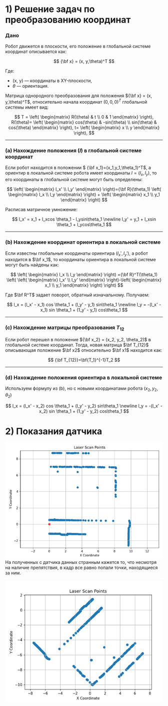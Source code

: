 # 1) Решение задач по преобразованию координат

### Дано

Робот движется в плоскости, его положение в глобальной системе координат описывается как:

$$
{\bf x} = (x, y,\theta)^T
$$

Где:

- \(x, y) — координаты в XY-плоскости,
- $\theta$ — ориентация.

Матрица однородного преобразования для положения ${\bf x} = (x, y,\theta)^T$, относительно начала координат $(0, 0, 0)^T$ глобальной системы имеет вид:

$$
T = \left(
\begin{matrix}
R(\theta) & t \\
0 & 1 
\end{matrix}
\right),
R(\theta)=
\left(
\begin{matrix}
cos(\theta) & -sin(\theta) \\
sin(\theta) & cos(\theta)
\end{matrix}
\right),
t=
\left(
\begin{matrix}
x \\
y
\end{matrix}
\right),
$$

---

### (a) Нахождение положения ($l$) в глобальной системе координат

Если робот находится в положении $ {\bf x_1}=(x_1,y_1,\theta_1)^T$, а ориентир в локальной системе робота имеет координаты $l=(l_x,l_y)$, то его координаты в глобальной системе могут быть определены:

$$
\left(
\begin{matrix}
l_x' \\
l_y'
\end{matrix}
\right)={\bf R}(\theta_1)
\left(
\begin{matrix}
l_x \\
l_y
\end{matrix}
\right) + 
\left(
\begin{matrix}
x_1 \\
y_1
\end{matrix}
\right)
$$

Расписав матричное умножение:

$$
l_x' = x_1 + l_xcos \theta_1 - l_ysin\theta_1 \newline
l_y' = y_1 + l_xsin \theta_1 + l_ycos\theta_1
$$

---

### (b) Нахождение координат ориентира в локальной системе

Если известны глобальные координаты ориентира $(l_x', l_y')$, а робот находится в $\bf x_1$, то координаты ориентира в локальной системе могут быть найдены как:

$$
\left(
\begin{matrix}
l_x \\
l_y
\end{matrix}
\right)
={\bf R}^T(\theta_1)
\left(
\left(
\begin{matrix}
l_x' \\
l_y'
\end{matrix}
\right)-\left(
\begin{matrix}
x_1 \\
y_1
\end{matrix}
\right)
\right)
$$

Где $\bf R^T$ задает поворот, обратный изначальному. Получаем:

$$
l_x = (l_x' - x_1) cos \theta_1 + (l_y' - y_1) sin\theta_1 \newline
l_y = -(l_x' - x_1) sin \theta_1 + (1_y' - y_1) cos\theta_1
$$

---

### (c) Нахождение матрицы преобразования $T_ {12}$

Если робот перешел в положение ${\bf x_2} = (x_2, y_2, \theta_2)$ в глобальной системе координат. Тогда, новая матрица $\bf T_{12}$ описывающая положение $\bf x2$ относительно $\bf x1$ находится как:

$$
{\bf T_{12}}=\bf{T_1}^{-1}T_2
$$

---

### (d) Нахождение положения ориентира в локальной системе

Используем формулу из (b), но с новыми координатами робота $(x_2, y_2, \theta_2)$

$$
l_x = (l_x' - x_2) cos \theta_1 + (l_y' - y_2) sin\theta_1 \newline
l_y = -(l_x' - x_2) sin \theta_1 + (1_y' - y_2) cos\theta_1
$$

# 2) Показания датчика

![](/semester_2/lab1/assets/laserscan_graph.png)
На полученных с датчика данных странным кажется то, что несмотря на наличие препятствия,
в кадр все равно попали точки, находящиеся за ним.

![](/semester_2/lab1/assets/processed_points.png)

